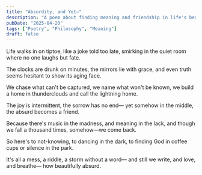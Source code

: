 ```yaml
---
title: "Absurdity, and Yet—"
description: "A poem about finding meaning and friendship in life's beautiful absurdity."
pubDate: "2025-04-20"
tags: ["Poetry", "Philosophy", "Meaning"]
draft: false
---
```


Life walks in on tiptoe,
like a joke told too late,
smirking in the quiet room
where no one laughs but fate.

The clocks are drunk on minutes,
the mirrors lie with grace,
and even truth seems hesitant
to show its aging face.

We chase what can't be captured,
we name what won't be known,
we build a home in thunderclouds
and call the lightning home.

The joy is intermittent,
the sorrow has no end—
yet somehow in the middle,
the absurd becomes a friend.

Because there's music in the madness,
and meaning in the lack,
and though we fall a thousand times,
somehow—we come back.

So here's to not-knowing,
to dancing in the dark,
to finding God in coffee cups
or silence in the park.

It's all a mess, a riddle,
a storm without a word—
and still we write, and love, and breathe—
how beautifully absurd. 